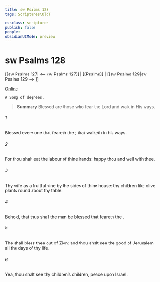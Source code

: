 ```yaml
---
title: sw Psalms 128
tags: Scriptures\OldT

cssclass: scriptures
publish: false
people:
obsidianUIMode: preview
---
```


# sw Psalms 128
[[sw Psalms 127| <-- sw Psalms 127]] | [[Psalms]] | [[sw Psalms 129|sw Psalms 129 --> ]]

[Online](https://churchofjesuschrist.org/study/scriptures/ot/ps/128?lang=eng)

```
A Song of degrees.
```

> __Summary__
Blessed are those who fear the Lord and walk in His ways.

###### 1 
Blessed  every one that feareth the ; that walketh in his ways.

###### 2 
For thou shalt eat the labour of thine hands: happy  thou  and  well with thee.

###### 3 
Thy wife  as a fruitful vine by the sides of thine house: thy children like olive plants round about thy table.

###### 4 
Behold, that thus shall the man be blessed that feareth the .

###### 5 
The  shall bless thee out of Zion: and thou shalt see the good of Jerusalem all the days of thy life.

###### 6 
Yea, thou shalt see thy children’s children,  peace upon Israel.

